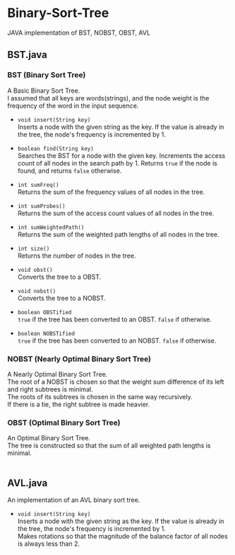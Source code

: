 # Binary-Sort-Tree
JAVA implementation of BST, NOBST, OBST, AVL

## BST.java
### BST (Binary Sort Tree)
A Basic Binary Sort Tree.  
I assumed that all keys are words(strings), and the node weight is the frequency of the word in the input sequence.  

- `void insert(String key)`   
Inserts a node with the given string as the key. If the value is already in the tree, the node's frequency is incremented by 1.  

- `boolean find(String key)`   
Searches the BST for a node with the given key. Increments the access count of all nodes in the search path by 1. Returns `true` if the node is found, and returns `false` otherwise.  

- `int sumFreq()`  
Returns the sum of the frequency values of all nodes in the tree.  

- `int sumProbes()`  
Returns the sum of the access count values of all nodes in the tree.  

- `int sumWeightedPath()`  
Returns the sum of the weighted path lengths of all nodes in the tree.  

- `int size()`  
Returns the number of nodes in the tree.  

- `void obst()`  
Converts the tree to a OBST.  

- `void nobst()`  
Converts the tree to a NOBST.  

- `boolean OBSTified`  
`true` if the tree has been converted to an OBST. `false` if otherwise.  

- `boolean NOBSTified`  
`true` if the tree has been converted to an NOBST. `false` if otherwise.  

### NOBST (Nearly Optimal Binary Sort Tree)  
A Nearly Optimal Binary Sort Tree.  
The root of a NOBST is chosen so that the weight sum difference of its left and right subtrees is minimal.  
The roots of its subtrees is chosen in the same way recursively.  
If there is a tie, the right subtree is made heavier.

### OBST (Optimal Binary Sort Tree)
An Optimal Binary Sort Tree.  
The tree is constructed so that the sum of all weighted path lengths is minimal.
<br></br>

## AVL.java
An implementation of an AVL binary sort tree.
- `void insert(String key)`  
Inserts a node with the given string as the key. If the value is already in the tree, the node's frequency is incremented by 1.  
Makes rotations so that the magnitude of the balance factor of all nodes is always less than 2.
